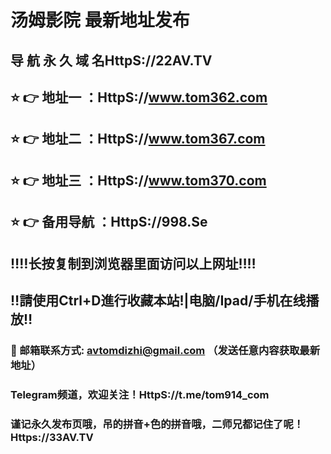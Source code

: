 # 汤姆影院 最新地址发布 
## 导 航 永 久 域 名HttpS://22AV.TV
## ⭐️ 👉 地址一 ：HttpS://www.tom362.com
## ⭐️ 👉 地址二 ：HttpS://www.tom367.com
## ⭐️ 👉 地址三 ：HttpS://www.tom370.com
## ⭐️ 👉 备用导航 ：HttpS://998.Se
## ‼️‼️长按复制到浏览器里面访问以上网址‼️‼️
## ‼️請使用Ctrl+D進行收藏本站!|电脑/Ipad/手机在线播放‼️
### 📧 邮箱联系方式: avtomdizhi@gmail.com （发送任意内容获取最新地址）
### Telegram频道，欢迎关注！HttpS://t.me/tom914_com
### 谨记永久发布页哦，吊的拼音+色的拼音哦，二师兄都记住了呢！Https://33AV.TV 
